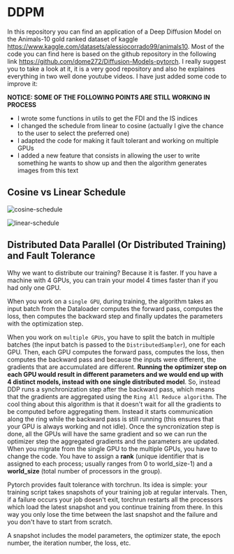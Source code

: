 # DDPM

In this repository you can find an application of a Deep Diffusion Model on the Animals-10 gold ranked dataset of kaggle https://www.kaggle.com/datasets/alessiocorrado99/animals10. Most of the code you can find here is based on the github repository in the following link https://github.com/dome272/Diffusion-Models-pytorch. I really suggest you to take a look at it, it is a very good repository and also he explaines everything in two well done youtube videos. I have just added some code to improve it:

**NOTICE: SOME OF THE FOLLOWING POINTS ARE STILL WORKING IN PROCESS**

* I wrote some functions in utils to get the FDI and the IS indices
* I changed the schedule from linear to cosine (actually I give the chance to the user to select the preferred one)
* I adapted the code for making it fault tolerant and working on multiple GPUs
* I added a new feature that consists in allowing the user to write something he wants to show up and then the algorithm generates images from this text

## Cosine vs Linear Schedule

![cosine-schedule](https://github.com/AdrianoEttari/DDPM/blob/main/image_destruction_cos.gif)

![linear-schedule](https://github.com/AdrianoEttari/DDPM/blob/main/image_destruction_linear.gif)

## Distributed Data Parallel (Or Distributed Training) and Fault Tolerance

Why we want to distribute our training? Because it is faster. If you have a machine with 4 GPUs, you can train your model 4 times faster than if you had only one GPU. 

When you work on a `single GPU`, during training, the algorithm takes an input batch from the Dataloader computes the forward pass, computes the loss, then computes the backward step and finally updates the parameters with the optimization step. 

When you work on `multiple GPUs`, you have to split the batch in multiple batches (the input batch is passed to the `DistributedSampler`), one for each GPU. Then, each GPU computes the forward pass, computes the loss, then computes the backward pass and because the inputs were different, the gradients that are accumulated are different. **Running the optimizer step on each GPU would result in different parameters and we would end up with 4 distinct models, instead with one single distributed model**. So, instead DDP runs a synchronization step after the backward pass, which means that the gradients are aggregated using the `Ring All Reduce algorithm`. The cool thing about this algorithm is that it doesn't wait for all the gradients to be computed before aggregating them. Instead it starts communication along the ring while the backward pass is still running (this ensures that your GPU is always working and not idle). Once the syncronization step is done, all the GPUs will have the same gradient and so we can run the optimizer step the aggregated gradients and the parameters are updated.
When you migrate from the single GPU to the multiple GPUs, you have to change the code. You have to assign a **rank** (unique identifier that is assigned to each process; usually ranges from 0 to world_size-1) and a **world_size** (total number of processors in the group). 

Pytorch provides fault tolerance with torchrun. Its idea is simple: your training script takes snapshots of your training job at regular intervals. Then, if a failure occurs your job doesn't exit, torchrun restarts all the processors which load the latest snapshot and you continue training from there. In this way you only lose the time between the last snapshot and the failure and you don't have to start from scratch. 

A snapshot includes the model parameters, the optimizer state, the epoch number, the iteration number, the loss, etc.

